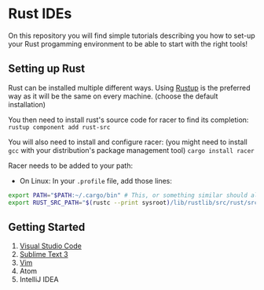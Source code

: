# Rust IDEs

On this repository you will find simple tutorials describing you how to set-up your Rust progamming environment to be able to start with the right tools!

## Setting up Rust

Rust can be installed multiple different ways.
Using [Rustup](https://www.rustup.rs/) is the preferred way as it will be the same on every machine. (choose the default installation)

You then need to install rust's source code for racer to find its completion:
`rustup component add rust-src`

You will also need to install and configure racer:
(you might need to install `gcc` with your distribution's package management tool)
`cargo install racer`

Racer needs to be added to your path:
* On Linux:
In your `.profile` file, add those lines:
```sh
export PATH="$PATH:~/.cargo/bin" # This, or something similar should already be here
export RUST_SRC_PATH="$(rustc --print sysroot)/lib/rustlib/src/rust/src"
```

## Getting Started

1. [Visual Studio Code](VSCode.md)
2. [Sublime Text 3](Sublime.md)
3. [Vim](Vim.md)
4. Atom
5. IntelliJ IDEA
